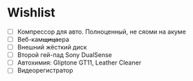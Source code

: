 # Wishlist

- [ ] Компрессор для авто. Полноценный, не сяоми на акуме
- [ ] Веб-кам~~щица~~ера
- [ ] Внешний жёсткий диск
- [ ] Второй гей-пад Sony DualSense
- [ ] Автохимия: Gliptone GT11, Leather Cleaner
- [ ] Видеорегистратор

